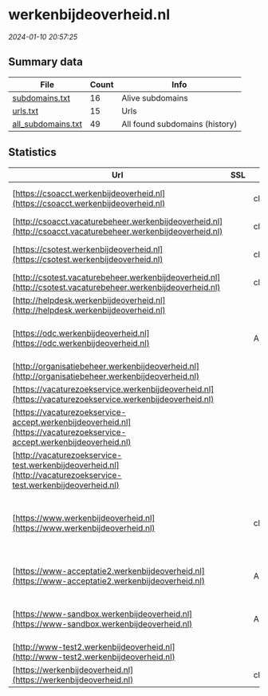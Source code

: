# werkenbijdeoverheid.nl
*2024-01-10 20:57:25*
## Summary data
| File       | Count | Info |
|------------|-------|------|
|[subdomains.txt](/data/werkenbijdeoverheid.nl/subdomains.txt)|16|Alive subdomains|
|[urls.txt](/data/werkenbijdeoverheid.nl/urls.txt)|15|Urls|
|[all_subdomains.txt](/data/werkenbijdeoverheid.nl/all_subdomains.txt)|49|All found subdomains (history)|
## Statistics
| Url | SSL | Server | Cookie | HSTS | CSP | XFO | XXP | RP | Tech |Title |
|------------|-------|------|------|------|------|------|------|------|------|------|
|[https://csoacct.werkenbijdeoverheid.nl](https://csoacct.werkenbijdeoverheid.nl)| |cloudflare|:white_check_mark: |:white_check_mark: | | | | 3:white_check_mark: |Basic Cloudflare HSTS|Authentication R...|
|[http://csoacct.vacaturebeheer.werkenbijdeoverheid.nl](http://csoacct.vacaturebeheer.werkenbijdeoverheid.nl)| |cloudflare| | | | 1:white_check_mark: | | 3:white_check_mark: |Cloudflare||
|[https://csotest.werkenbijdeoverheid.nl](https://csotest.werkenbijdeoverheid.nl)| |cloudflare|:white_check_mark: |:white_check_mark: | | | | 3:white_check_mark: |Basic Cloudflare HSTS|Authentication R...|
|[http://csotest.vacaturebeheer.werkenbijdeoverheid.nl](http://csotest.vacaturebeheer.werkenbijdeoverheid.nl)| |cloudflare| | | | 1:white_check_mark: | | 3:white_check_mark: |Cloudflare||
|[http://helpdesk.werkenbijdeoverheid.nl](http://helpdesk.werkenbijdeoverheid.nl)| ||:white_check_mark: |:white_check_mark: | | 1:white_check_mark: | 2:white_check_mark: | 3:white_check_mark: |||
|[https://odc.werkenbijdeoverheid.nl](https://odc.werkenbijdeoverheid.nl)| |Apache|:white_check_mark: |:white_check_mark: | | 1:white_check_mark: | | 3:white_check_mark: |Apache HTTP Server HSTS Java|Werken bij de Ov...|
|[http://organisatiebeheer.werkenbijdeoverheid.nl](http://organisatiebeheer.werkenbijdeoverheid.nl)| ||:white_check_mark: |:white_check_mark: | | | | 3:white_check_mark: |||
|[https://vacaturezoekservice.werkenbijdeoverheid.nl](https://vacaturezoekservice.werkenbijdeoverheid.nl)| || |:white_check_mark: | | | | 3:white_check_mark: |HSTS||
|[https://vacaturezoekservice-accept.werkenbijdeoverheid.nl](https://vacaturezoekservice-accept.werkenbijdeoverheid.nl)| || | | | | | 3:white_check_mark: |||
|[http://vacaturezoekservice-test.werkenbijdeoverheid.nl](http://vacaturezoekservice-test.werkenbijdeoverheid.nl)| || | | | | | 3:white_check_mark: |||
|[https://www.werkenbijdeoverheid.nl](https://www.werkenbijdeoverheid.nl)| |cloudflare|:white_check_mark: |:white_check_mark: | | 1:white_check_mark: | 2:white_check_mark: | 3:white_check_mark: |Bloomreach Cloudflare Google Tag Manager HSTS React Typekit|Hét startpunt va...|
|[https://www-acceptatie2.werkenbijdeoverheid.nl](https://www-acceptatie2.werkenbijdeoverheid.nl)| |Apache| | | | | | 3:white_check_mark: |Apache HTTP Server HSTS|403 Forbidden|
|[https://www-sandbox.werkenbijdeoverheid.nl](https://www-sandbox.werkenbijdeoverheid.nl)| |Apache| | | | | | 3:white_check_mark: |Apache HTTP Server Basic HSTS|401 Unauthorized|
|[http://www-test2.werkenbijdeoverheid.nl](http://www-test2.werkenbijdeoverheid.nl)| || | | | | | 3:white_check_mark: |||
|[https://werkenbijdeoverheid.nl](https://werkenbijdeoverheid.nl)| |cloudflare|:white_check_mark: |:white_check_mark: | | 1:white_check_mark: | 2:white_check_mark: | 3:white_check_mark: |Cloudflare HSTS||